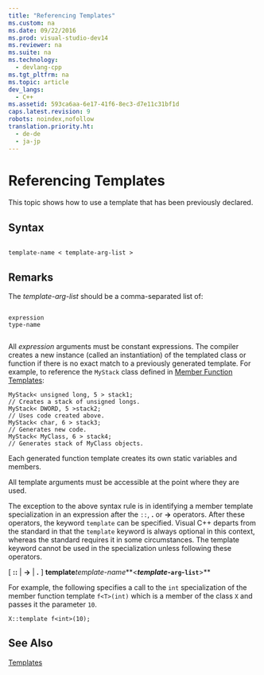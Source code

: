 ```yaml
---
title: "Referencing Templates"
ms.custom: na
ms.date: 09/22/2016
ms.prod: visual-studio-dev14
ms.reviewer: na
ms.suite: na
ms.technology: 
  - devlang-cpp
ms.tgt_pltfrm: na
ms.topic: article
dev_langs: 
  - C++
ms.assetid: 593ca6aa-6e17-41f6-8ec3-d7e11c31bf1d
caps.latest.revision: 9
robots: noindex,nofollow
translation.priority.ht: 
  - de-de
  - ja-jp
---
```

# Referencing Templates
This topic shows how to use a template that has been previously declared.  
  
## Syntax  
  
```  
  
template-name < template-arg-list >  
```  
  
## Remarks  
 The *template-arg-list* should be a comma-separated list of:  
  
```  
  
expression  
type-name  
  
```  
  
 All *expression* arguments must be constant expressions. The compiler creates a new instance (called an instantiation) of the templated class or function if there is no exact match to a previously generated template. For example, to reference the `MyStack` class defined in [Member Function Templates](../vs140/member-function-templates.md):  
  
```  
MyStack< unsigned long, 5 > stack1;       
// Creates a stack of unsigned longs.  
MyStack< DWORD, 5 >stack2;  
// Uses code created above.  
MyStack< char, 6 > stack3;  
// Generates new code.  
MyStack< MyClass, 6 > stack4;  
// Generates stack of MyClass objects.  
```  
  
 Each generated function template creates its own static variables and members.  
  
 All template arguments must be accessible at the point where they are used.  
  
 The exception to the above syntax rule is in identifying a member template specialization in an expression after the `::`, **.** or **->** operators. After these operators, the keyword `template` can be specified. Visual C++ departs from the standard in that the `template` keyword is always optional in this context, whereas the standard requires it in some circumstances. The template keyword cannot be used in the specialization unless following these operators.  
  
 [ **::** &#124; **->** &#124; **.** ] **template***template*-*name***<***template*-`arg`-`list`**>**  
  
 For example, the following specifies a call to the `int` specialization of the member function template `f<T>(int)` which is a member of the class `X` and passes it the parameter `10`.  
  
```  
X::template f<int>(10);  
```  
  
## See Also  
 [Templates](../vs140/templates--c---.md)